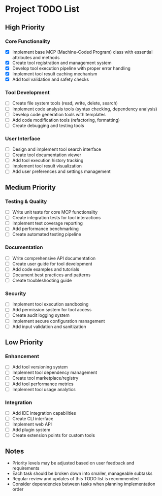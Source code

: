 # Project TODO List

## High Priority

### Core Functionality
- [x] Implement base MCP (Machine-Coded Program) class with essential attributes and methods
- [x] Create tool registration and management system
- [x] Develop tool execution pipeline with proper error handling
- [x] Implement tool result caching mechanism
- [x] Add tool validation and safety checks

### Tool Development
- [ ] Create file system tools (read, write, delete, search)
- [ ] Implement code analysis tools (syntax checking, dependency analysis)
- [ ] Develop code generation tools with templates
- [ ] Add code modification tools (refactoring, formatting)
- [ ] Create debugging and testing tools

### User Interface
- [ ] Design and implement tool search interface
- [ ] Create tool documentation viewer
- [ ] Add tool execution history tracking
- [ ] Implement tool result visualization
- [ ] Add user preferences and settings management

## Medium Priority

### Testing & Quality
- [ ] Write unit tests for core MCP functionality
- [ ] Create integration tests for tool interactions
- [ ] Implement test coverage reporting
- [ ] Add performance benchmarking
- [ ] Create automated testing pipeline

### Documentation
- [ ] Write comprehensive API documentation
- [ ] Create user guide for tool development
- [ ] Add code examples and tutorials
- [ ] Document best practices and patterns
- [ ] Create troubleshooting guide

### Security
- [ ] Implement tool execution sandboxing
- [ ] Add permission system for tool access
- [ ] Create audit logging system
- [ ] Implement secure configuration management
- [ ] Add input validation and sanitization

## Low Priority

### Enhancement
- [ ] Add tool versioning system
- [ ] Implement tool dependency management
- [ ] Create tool marketplace/registry
- [ ] Add tool performance metrics
- [ ] Implement tool usage analytics

### Integration
- [ ] Add IDE integration capabilities
- [ ] Create CLI interface
- [ ] Implement web API
- [ ] Add plugin system
- [ ] Create extension points for custom tools

## Notes
- Priority levels may be adjusted based on user feedback and requirements
- Each task should be broken down into smaller, manageable subtasks
- Regular review and updates of this TODO list is recommended
- Consider dependencies between tasks when planning implementation order 
